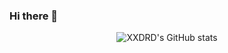 ### Hi there 👋

<!--
**XXDRD/xxdrd** is a ✨ _special_ ✨ repository because its `README.md` (this file) appears on your GitHub profile.

Here are some ideas to get you started:

- 🔭 I’m currently working on ...
- 🌱 I’m currently learning ...
- 👯 I’m looking to collaborate on ...
- 🤔 I’m looking for help with ...
- 💬 Ask me about ...
- 📫 How to reach me: ...
- 😄 Pronouns: ...
- ⚡ Fun fact: ...
-->
<p align="center">
<img alt="XXDRD's GitHub stats" src="https://github-readme-stats.vercel.app/api?username=xxdrd&count_private=true&show_icons=true&theme=merko">
